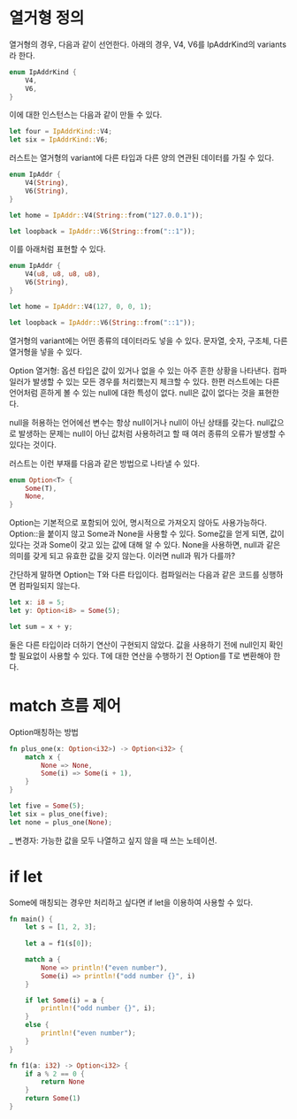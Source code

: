 # 열거형 정의
열거형의 경우, 다음과 같이 선언한다. 아래의 경우, V4, V6를 IpAddrKind의 variants라 한다. 
```rs
enum IpAddrKind {
    V4,
    V6,
}
```
이에 대한 인스턴스는 다음과 같이 만들 수 있다. 

```rs
let four = IpAddrKind::V4;
let six = IpAddrKind::V6;
```

러스트는 열거형의 variant에 다른 타입과 다른 양의 연관된 데이터를 가질 수 있다. 
```rs
enum IpAddr {
    V4(String),
    V6(String),
}

let home = IpAddr::V4(String::from("127.0.0.1"));

let loopback = IpAddr::V6(String::from("::1"));
```

이를 아래처럼 표현할 수 있다. 

```rs
enum IpAddr {
    V4(u8, u8, u8, u8),
    V6(String),
}

let home = IpAddr::V4(127, 0, 0, 1);

let loopback = IpAddr::V6(String::from("::1"));
```

열거형의 variant에는 어떤 종류의 데이터라도 넣을 수 있다. 문자열, 숫자, 구조체, 다른 열거형을 넣을 수 있다.

Option 열거형: 옵션 타입은 값이 있거나 없을 수 있는 아주 흔한 상황을 나타낸다. 컴파일러가 발생할 수 있는 모든 경우를 처리했는지 체크할 수 있다. 한편 러스트에는 다른 언어처럼 흔하게 볼 수 있는 null에 대한 특성이 없다. null은 값이 없다는 것을 표현한다. 

null을 허용하는 언어에선 변수는 항상 null이거나 null이 아닌 상태를 갖는다. null값으로 발생하는 문제는 null이 아닌 값처럼 사용하려고 할 때 여러 종류의 오류가 발생할 수 있다는 것이다. 

러스트는 이런 부재를 다음과 같은 방법으로 나타낼 수 있다. 

```rs
enum Option<T> {
    Some(T),
    None,
}
```

Option<T>는 기본적으로 포함되어 있어, 명시적으로 가져오지 않아도 사용가능하다. Option::을 붙이지 않고 Some과 None을 사용할 수 있다. Some값을 얻게 되면, 값이 있다는 것과 Some이 갖고 있는 값에 대해 알 수 있다. None을 사용하면, null과 같은 의미를 갖게 되고 유효한 값을 갖지 않는다. 이러면 null과 뭐가 다를까?

간단하게 말하면 Option<T>는 T와 다른 타입이다. 컴파일러는 다음과 같은 코드를 싱행하면 컴파일되지 않는다. 

```rs
let x: i8 = 5;
let y: Option<i8> = Some(5);

let sum = x + y;
```

둘은 다른 타입이라 더하기 연산이 구현되지 않았다. 값을 사용하기 전에 null인지 확인할 필요없이 사용할 수 있다. T에 대한 연산을 수행하기 전 Option<T>를 T로 변환해야 한다. 

# match 흐름 제어

Option<T>매칭하는 방법
```rs
fn plus_one(x: Option<i32>) -> Option<i32> {
    match x {
        None => None,
        Some(i) => Some(i + 1),
    }
}

let five = Some(5);
let six = plus_one(five);
let none = plus_one(None);
```
_ 변경자: 가능한 값을 모두 나열하고 싶지 않을 때 쓰는 노테이션.

# if let
Some에 매칭되는 경우만 처리하고 싶다면 if let을 이용하여 사용할 수 있다.

```rs
fn main() {
    let s = [1, 2, 3];
    
    let a = f1(s[0]);

    match a {
        None => println!("even number"),
        Some(i) => println!("odd number {}", i)
    }

    if let Some(i) = a {
        println!("odd number {}", i);
    }
    else {
        println!("even number");
    }
}

fn f1(a: i32) -> Option<i32> {
    if a % 2 == 0 {
        return None
    }
    return Some(1)
}
```
